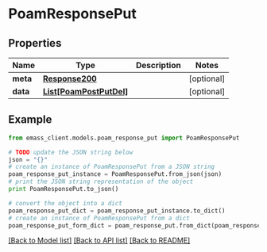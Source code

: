 # PoamResponsePut


## Properties
Name | Type | Description | Notes
------------ | ------------- | ------------- | -------------
**meta** | [**Response200**](Response200.md) |  | [optional] 
**data** | [**List[PoamPostPutDel]**](PoamPostPutDel.md) |  | [optional] 

## Example

```python
from emass_client.models.poam_response_put import PoamResponsePut

# TODO update the JSON string below
json = "{}"
# create an instance of PoamResponsePut from a JSON string
poam_response_put_instance = PoamResponsePut.from_json(json)
# print the JSON string representation of the object
print PoamResponsePut.to_json()

# convert the object into a dict
poam_response_put_dict = poam_response_put_instance.to_dict()
# create an instance of PoamResponsePut from a dict
poam_response_put_form_dict = poam_response_put.from_dict(poam_response_put_dict)
```
[[Back to Model list]](../README.md#documentation-for-models) [[Back to API list]](../README.md#documentation-for-api-endpoints) [[Back to README]](../README.md)



